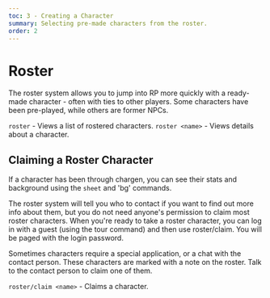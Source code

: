 ```yaml
---
toc: 3 - Creating a Character
summary: Selecting pre-made characters from the roster.
order: 2
---
```

# Roster

The roster system allows you to jump into RP more quickly with a ready-made character - often with ties to other players. Some characters have been pre-played, while others are former NPCs.

`roster` - Views a list of rostered characters.
`roster <name>` - Views details about a character.

## Claiming a Roster Character

If a character has been through chargen, you can see their stats and background using the `sheet` and 'bg' commands.

The roster system will tell you who to contact if you want to find out more info about them, but you do not need anyone's permission to claim most roster characters. When you're ready to take a roster character, you can log in with a guest (using the tour command) and then use roster/claim.  You will be paged with the login password.

Sometimes characters require a special application, or a chat with the contact person.  These characters are marked with a note on the roster.  Talk to the contact person to claim one of them.

`roster/claim <name>` - Claims a character.  
